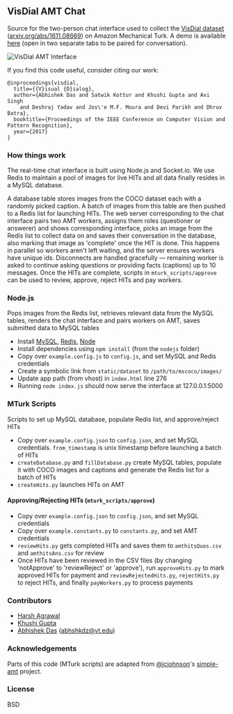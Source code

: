 ## VisDial AMT Chat

Source for the two-person chat interface used to collect the [VisDial dataset][10] ([arxiv.org/abs/1611.08669][1]) on Amazon Mechanical Turk.
A demo is available [here][12] (open in two separate tabs to be paired for conversation).

![VisDial AMT Interface][11]

If you find this code useful, consider citing our work:

```
@inproceedings{visdial,
  title={{V}isual {D}ialog},
  author={Abhishek Das and Satwik Kottur and Khushi Gupta and Avi Singh
    and Deshraj Yadav and Jos\'e M.F. Moura and Devi Parikh and Dhruv Batra},
  booktitle={Proceedings of the IEEE Conference on Computer Vision and Pattern Recognition},
  year={2017}
}
```

### How things work

The real-time chat interface is built using Node.js and Socket.io. We use Redis to maintain a pool of images for live HITs and all data finally resides in a MySQL database.

A database table stores images from the COCO dataset each with a randomly picked caption. A batch of images from this table are then pushed to a Redis list for launching HITs. The web server corresponding to the chat interface pairs two AMT workers, assigns them roles (questioner or answerer) and shows corresponding interface, picks an image from the Redis list to collect data on and saves their conversation in the database, also marking that image as 'complete' once the HIT is done. This happens in parallel so workers aren't left waiting, and the server ensures workers have unique ids. Disconnects are handled gracefully — remaining worker is asked to continue asking questions or providing facts (captions) up to 10 messages. Once the HITs are complete, scripts in `mturk_scripts/approve` can be used to review, approve, reject HITs and pay workers.

### Node.js

Pops images from the Redis list, retrieves relevant data from the MySQL tables, renders the chat interface and pairs workers on AMT, saves submitted data to MySQL tables

* Install [MySQL][9], [Redis][8], [Node][7]
* Install dependencies using `npm install` (from the `nodejs` folder)
* Copy over `example.config.js` to `config.js`, and set MySQL and Redis credentials
* Create a symbolic link from `static/dataset` to `/path/to/mscoco/images/`
* Update app path (from vhost) in `index.html` line 276
* Running `node index.js` should now serve the interface at 127.0.0.1:5000

### MTurk Scripts

Scripts to set up MySQL database, populate Redis list, and approve/reject HITs

* Copy over `example.config.json` to `config.json`, and set MySQL credentials. `from_timestamp` is unix timestamp before launching a batch of HITs
* `createDatabase.py` and `fillDatabase.py` create MySQL tables, populate it with COCO images and captions and generate the Redis list for a batch of HITs
* `createHits.py` launches HITs on AMT

#### Approving/Rejecting HITs (`mturk_scripts/approve`)

* Copy over `example.config.json` to `config.json`, and set MySQL credentials
* Copy over `example.constants.py` to `constants.py`, and set AMT credentials
* `reviewHits.py` gets completed HITs and saves them to `amthitsQues.csv` and `amthitsAns.csv` for review
* Once HITs have been reviewed in the CSV files (by changing 'notApprove' to 'reviewReject' or 'approve'), run `approveHits.py` to mark approved HITs for payment and `reviewRejectedHits.py`, `rejectHits.py` to reject HITs, and finally `payWorkers.py` to process payments

### Contributors

* [Harsh Agrawal][2]
* [Khushi Gupta][3]
* [Abhishek Das][4] (abhshkdz@vt.edu)

### Acknowledgements

Parts of this code (MTurk scripts) are adapted from [@jcjohnson][5]'s [simple-amt][6] project.

### License

BSD

[1]: https://arxiv.org/abs/1611.08669
[2]: https://github.com/dexter1691
[3]: http://www.ri.cmu.edu/person.html?person_id=4483
[4]: https://github.com/abhshkdz
[5]: https://github.com/jcjohnson
[6]: https://github.com/jcjohnson/simple-amt
[7]: https://nodejs.org/en/download/
[8]: https://redis.io/
[9]: https://www.digitalocean.com/community/tutorials/how-to-install-mysql-on-ubuntu-14-04
[10]: http://visualdialog.org/
[11]: http://i.imgur.com/1bv7yxv.png
[12]: https://godel.ece.vt.edu/visdial_chat/
